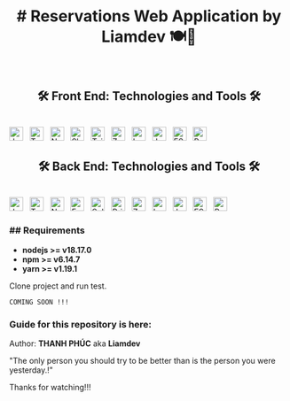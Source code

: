 <h1 align="center">
# Reservations Web Application by Liamdev 🍽️🥗
</h1>

<br>

<h2 align="center">🛠 Front End: Technologies and Tools  🛠</h2>
<br>
<!-- https://simpleicons.org/ -->
<span><img src="https://img.shields.io/badge/JavaScript-282C34?logo=javascript&logoColor=F7DF1E" alt="JavaScript logo" title="JavaScript" height="25" /></span>
&nbsp;
<span><img src="https://img.shields.io/badge/TypeScript-282C34?logo=typescript&logoColor=3178C6" alt="TypeScript logo" title="TypeScript" height="25" /></span>
&nbsp;
<span><img src="https://img.shields.io/badge/Nextjs-282C34?logo=react&logoColor=#85ea2d" alt="NextJS logo" title="NextJS" height="25" /></span>
&nbsp;
<span><img src="https://img.shields.io/badge/Shadcn/ui-282C34?logo=shadcnui&logoColor=#85ea2d" alt="Shadcnui logo" title="Shadcnui" height="25" /></span>
&nbsp;
<span><img src="https://img.shields.io/badge/Tailwind%20CSS-282C34?logo=tailwind-css&logoColor=38B2AC" alt="TailwindCSS logo" title="TailwindCSS" height="25" /></span>
&nbsp;
<span><img src="https://img.shields.io/badge/Zod-282C34?logo=zod&logoColor=18a0ef" alt="Zod logo" title="Zod" height="25" /></span>
&nbsp;
<span><img src="https://img.shields.io/badge/Lodash-282C34?logo=lodash&logoColor=349cff" alt="Lodash logo" title="Lodash" height="25" /></span>
&nbsp;
<span><img src="https://img.shields.io/badge/Jsonwebtoken-282C34?logo=jsonwebtoken&logoColor=ec5990" alt="Json web token logo" title="Typescript" height="25" /></span>
&nbsp;
<span><img src="https://img.shields.io/badge/ESLint-282C34?logo=eslint&logoColor=4B32C3" alt="ESLint logo" title="ESLint" height="25" /></span>
&nbsp;
<span><img src="https://img.shields.io/badge/Prettier-282C34?logo=prettier&logoColor=#52b0e7" alt="Prettier logo" title="Prettier" height="25" /></span>
&nbsp;

<br>

<h2 align="center">🛠 Back End: Technologies and Tools  🛠</h2>
<br>
<!-- https://simpleicons.org/ -->
<span><img src="https://img.shields.io/badge/JavaScript-282C34?logo=javascript&logoColor=F7DF1E" alt="JavaScript logo" title="JavaScript" height="25" /></span>
&nbsp;
<span><img src="https://img.shields.io/badge/TypeScript-282C34?logo=typescript&logoColor=3178C6" alt="TypeScript logo" title="TypeScript" height="25" /></span>
&nbsp;
<span><img src="https://img.shields.io/badge/Node.js-282C34?logo=node.js&logoColor=00F200" alt="Node.js logo" title="Node.js" height="25" /></span>
&nbsp;
<span><img src="https://img.shields.io/badge/Fastify-282C34?logo=fastify&logoColor=#fff" alt="Fastify logo" title="Fastify" height="25" /></span>
&nbsp;
<span><img src="https://img.shields.io/badge/Sqlite-282C34?logo=sqlite&logoColor=72c3ed" alt="Sqlite logo" title="Sqlite" height="25" /></span>
&nbsp;
<span><img src="https://img.shields.io/badge/Prisma-282C34?logo=prisma&logoColor=#000" alt="Prisma logo" title="Prisma" height="25" /></span>
&nbsp;
<span><img src="https://img.shields.io/badge/Zod-282C34?logo=zod&logoColor=18a0ef" alt="Zod logo" title="Zod" height="25" /></span>
&nbsp;
<span><img src="https://img.shields.io/badge/Lodash-282C34?logo=lodash&logoColor=349cff" alt="Lodash logo" title="Lodash" height="25" /></span>
&nbsp;
<span><img src="https://img.shields.io/badge/Jsonwebtoken-282C34?logo=jsonwebtoken&logoColor=ec5990" alt="Json web token logo" title="Typescript" height="25" /></span>
&nbsp;
<span><img src="https://img.shields.io/badge/ESLint-282C34?logo=eslint&logoColor=4B32C3" alt="ESLint logo" title="ESLint" height="25" /></span>
&nbsp;
<span><img src="https://img.shields.io/badge/Prettier-282C34?logo=prettier&logoColor=#52b0e7" alt="Prettier logo" title="Prettier" height="25" /></span>
&nbsp;

<br>
<h3>## Requirements</h3>

- **nodejs >= v18.17.0**
- **npm >= v6.14.7**
- **yarn >= v1.19.1**

Clone project and run test.

```
COMING SOON !!!
```

### Guide for this repository is here:

Author: **THANH PHÚC** aka **Liamdev**

"The only person you should try to be better than is the person you were yesterday.!"

Thanks for watching!!!

